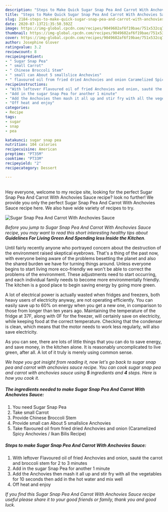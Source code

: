 ```yaml
---
description: "Steps to Make Quick Sugar Snap Pea And Carrot With Anchovies Sauce"
title: "Steps to Make Quick Sugar Snap Pea And Carrot With Anchovies Sauce"
slug: 2184-steps-to-make-quick-sugar-snap-pea-and-carrot-with-anchovies-sauce
date: 2020-07-13T21:35:50.592Z
image: https://img-global.cpcdn.com/recipes/9049602af6f19bae/751x532cq70/sugar-snap-pea-and-carrot-with-anchovies-sauce-recipe-main-photo.jpg
thumbnail: https://img-global.cpcdn.com/recipes/9049602af6f19bae/751x532cq70/sugar-snap-pea-and-carrot-with-anchovies-sauce-recipe-main-photo.jpg
cover: https://img-global.cpcdn.com/recipes/9049602af6f19bae/751x532cq70/sugar-snap-pea-and-carrot-with-anchovies-sauce-recipe-main-photo.jpg
author: Josephine Glover
ratingvalue: 3.2
reviewcount: 8
recipeingredient:
- " Sugar Snap Pea"
- " small Carrot"
- " Chinese Broccoli Stem"
- " small can About 5 smallslice Anchovies"
- " flavoured oil from fried dried Anchovies and onion Caramelized Spicy Anchovies  Ikan Bilis Recipe"
recipeinstructions:
- "With leftover Flavoured oil of fried Anchovies and onion, sauté the carrot and broccoli stem for 2 to 3 minutes"
- "Add in the sugar Snap Pea for another 1 minute"
- "Add the Anchovies then mash it all up and stir fry with all the vegetables for 10 seconds then add in the hot water and mix well"
- "Off heat and enjoy"
categories:
- Recipe
tags:
- sugar
- snap
- pea

katakunci: sugar snap pea 
nutrition: 104 calories
recipecuisine: American
preptime: "PT35M"
cooktime: "PT33M"
recipeyield: "2"
recipecategory: Dessert

---
```

<br>
Hey everyone, welcome to my recipe site, looking for the perfect Sugar Snap Pea And Carrot With Anchovies Sauce recipe? look no further! We provide you only the perfect Sugar Snap Pea And Carrot With Anchovies Sauce recipe here. We also have wide variety of recipes to try.
<br>


![Sugar Snap Pea And Carrot With Anchovies Sauce](https://img-global.cpcdn.com/recipes/9049602af6f19bae/751x532cq70/sugar-snap-pea-and-carrot-with-anchovies-sauce-recipe-main-photo.jpg)

<i>Before you jump to Sugar Snap Pea And Carrot With Anchovies Sauce recipe, you may want to read this short interesting healthy tips about 
<strong>Guidelines For Living Green And Spending less Inside the Kitchen</strong>.</i>
</br>

Until fairly recently anyone who portrayed concern about the destruction of the environment raised skeptical eyebrows. That's a thing of the past now, with everyone being aware of the problems besetting the planet and also the shared burden we have for turning things around. Unless everyone begins to start living more eco-friendly we won't be able to correct the problems of the environment. These adjustments need to start occurring, and each individual family needs to become more environmentally friendly. The kitchen is a good place to begin saving energy by going more green.

A lot of electrical power is actually wasted when fridges and freezers, both heavy users of electricity anyway, are not operating efficiently. You can easily save up to 60% on energy when you get a new one, in comparison to those from longer than ten years ago. Maintaining the temperature of the fridge at 37F, along with 0F for the freezer, will certainly save on electricity, while keeping food at the correct temperature. Checking that the condenser is clean, which means that the motor needs to work less regularly, will also save electricity.

As you can see, there are lots of little things that you can do to save energy, and save money, in the kitchen alone. It is reasonably uncomplicated to live green, after all. A lot of it truly is merely using common sense.


<i>We hope you got insight from reading it, now let's go back to sugar snap pea and carrot with anchovies sauce recipe. You can cook sugar snap pea and carrot with anchovies sauce using <strong>5</strong> ingredients and <strong>4</strong> steps. Here is how you cook it.
</i>

##### The ingredients needed to make Sugar Snap Pea And Carrot With Anchovies Sauce:

1. You need  Sugar Snap Pea
1. Take  small Carrot
1. Provide  Chinese Broccoli Stem
1. Provide  small can About 5 smallslice Anchovies
1. Take  flavoured oil from fried dried Anchovies and onion (Caramelized Spicy Anchovies / Ikan Bilis Recipe)


##### Steps to make Sugar Snap Pea And Carrot With Anchovies Sauce:

1. With leftover Flavoured oil of fried Anchovies and onion, sauté the carrot and broccoli stem for 2 to 3 minutes
1. Add in the sugar Snap Pea for another 1 minute
1. Add the Anchovies then mash it all up and stir fry with all the vegetables for 10 seconds then add in the hot water and mix well
1. Off heat and enjoy


<i>If you find this Sugar Snap Pea And Carrot With Anchovies Sauce recipe useful please share it to your good friends or family, thank you and good luck.</i>
